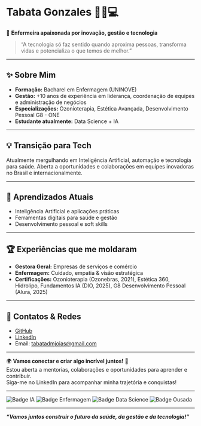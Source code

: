 Tabata Gonzales 👩‍⚕️💻
======================

🌱 **Enfermeira apaixonada por inovação, gestão e tecnologia**

> “A tecnologia só faz sentido quando aproxima pessoas, transforma vidas e potencializa o que temos de melhor.”

---

✨ **Sobre Mim**
---------------
- **Formação:** Bacharel em Enfermagem (UNINOVE)
- **Gestão:** +10 anos de experiência em liderança, coordenação de equipes e administração de negócios
- **Especializações:** Ozonioterapia, Estética Avançada, Desenvolvimento Pessoal G8 - ONE
- **Estudante atualmente:** Data Science + IA 

---

💡 **Transição para Tech**
--------------------------
Atualmente mergulhando em Inteligência Artificial, automação e tecnologia para saúde. Aberta a oportunidades e colaborações em equipes inovadoras no Brasil e internacionalmente.

---

🚀 **Aprendizados Atuais**
--------------------------
- Inteligência Artificial e aplicações práticas
- Ferramentas digitais para saúde e gestão
- Desenvolvimento pessoal e soft skills

---

🏆 **Experiências que me moldaram**
-----------------------------------
- **Gestora Geral:** Empresas de serviços e comércio
- **Enfermagem:** Cuidado, empatia & visão estratégica
- **Certificações:** Ozonioterapia (Ozonebras, 2021), Estética 360, Hidrolipo, Fundamentos IA (DIO, 2025), G8 Desenvolvimento Pessoal (Alura, 2025)

---

🔗 **Contatos & Redes**
------------------------
- [GitHub](https://github.com/tabatagonzales)
- [LinkedIn](https://www.linkedin.com/in/tabatagonzales/)
- Email: tabatadmjoias@gmail.com

---

🌍 **Vamos conectar e criar algo incrível juntos!** 🤝  
Estou aberta a mentorias, colaborações e oportunidades para aprender e contribuir.<br>
Siga-me no LinkedIn para acompanhar minha trajetória e conquistas!

---

![Badge IA](https://img.shields.io/badge/IA-Generativa-blueviolet)
![Badge Enfermagem](https://img.shields.io/badge/Enfermagem-apaixonada-brightgreen)
![Badge Data Science](https://img.shields.io/badge/Data%20Science-Student-blue)
![Badge Ousada](https://img.shields.io/badge/-Curiosa%20e%20Resiliente-orange)

---

_**“Vamos juntos construir o futuro da saúde, da gestão e da tecnologia!”**_
